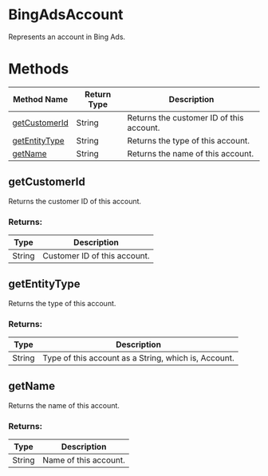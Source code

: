 # BingAdsAccount
Represents an account in Bing Ads.       

# Methods
|Method Name|Return Type|Description|
|-|-|-
[getCustomerId](#getcustomerid)|String|Returns the customer ID of this account.<br />
[getEntityType](#getentitytype)|String|Returns the type of this account.
[getName](#getname)|String|Returns the name of this account.<br />

## <a name="getcustomerid"></a>getCustomerId
Returns the customer ID of this account.

### Returns:
|Type|Description|
|-|-
String|Customer ID of this account.

## <a name="getentitytype"></a>getEntityType
Returns the type of this account.
### Returns:
|Type|Description|
|-|-
String|Type of this account as a String, which is, Account.

## <a name="getname"></a>getName
Returns the name of this account.

### Returns:
|Type|Description|
|-|-
String|Name of this account.

